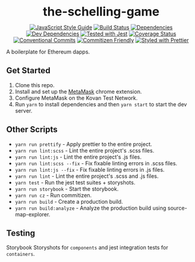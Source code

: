 <p align="center">
  <b style="font-size: 32px;">the-schelling-game</b>
</p>

<p align="center">
  <a href="https://standardjs.com"><img src="https://img.shields.io/badge/code_style-standard-brightgreen.svg" alt="JavaScript Style Guide"></a>
  <a href="https://travis-ci.org/kleros/the-schelling-game"><img src="https://travis-ci.org/kleros/the-schelling-game.svg?branch=master" alt="Build Status"></a>
  <a href="https://david-dm.org/kleros/the-schelling-game"><img src="https://david-dm.org/kleros/the-schelling-game.svg" alt="Dependencies"></a>
  <a href="https://david-dm.org/kleros/the-schelling-game?type=dev"><img src="https://david-dm.org/kleros/the-schelling-game/dev-status.svg" alt="Dev Dependencies"></a>
  <a href="https://github.com/facebook/jest"><img src="https://img.shields.io/badge/tested_with-jest-99424f.svg" alt="Tested with Jest"></a>
  <a href="https://coveralls.io/github/kleros/the-schelling-game?branch=master"><img src="https://coveralls.io/repos/github/kleros/the-schelling-game/badge.svg?branch=master" alt="Coverage Status"></a>
  <a href="https://conventionalcommits.org"><img src="https://img.shields.io/badge/Conventional%20Commits-1.0.0-yellow.svg" alt="Conventional Commits"></a>
  <a href="http://commitizen.github.io/cz-cli/"><img src="https://img.shields.io/badge/commitizen-friendly-brightgreen.svg" alt="Commitizen Friendly"></a>
  <a href="https://github.com/prettier/prettier"><img src="https://img.shields.io/badge/styled_with-prettier-ff69b4.svg" alt="Styled with Prettier"></a>
</p>

A boilerplate for Ethereum dapps.

## Get Started

1. Clone this repo.
2. Install and set up the [MetaMask](https://chrome.google.com/webstore/detail/metamask/nkbihfbeogaeaoehlefnkodbefgpgknn?hl=en) chrome extension.
3. Configure MetaMask on the Kovan Test Network.
4. Run `yarn` to install dependencies and then `yarn start` to start the dev server.

## Other Scripts

* `yarn run prettify` - Apply prettier to the entire project.
* `yarn run lint:scss` - Lint the entire project's .scss files.
* `yarn run lint:js` - Lint the entire project's .js files.
* `yarn run lint:scss --fix` - Fix fixable linting errors in .scss files.
* `yarn run lint:js --fix` - Fix fixable linting errors in .js files.
* `yarn run lint` - Lint the entire project's .scss and .js files.
* `yarn test` - Run the jest test suites + storyshots.
* `yarn run storybook` - Start the storybook.
* `yarn run cz` - Run commitizen.
* `yarn run build` - Create a production build.
* `yarn run build:analyze` - Analyze the production build using source-map-explorer.

## Testing

Storybook Storyshots for `components` and jest integration tests for `containers`.
